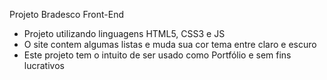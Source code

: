Projeto Bradesco Front-End
- Projeto utilizando linguagens HTML5, CSS3 e JS
- O site contem algumas listas e muda sua cor tema entre claro e escuro
- Este projeto tem o intuito de ser usado como Portfólio e sem fins lucrativos
